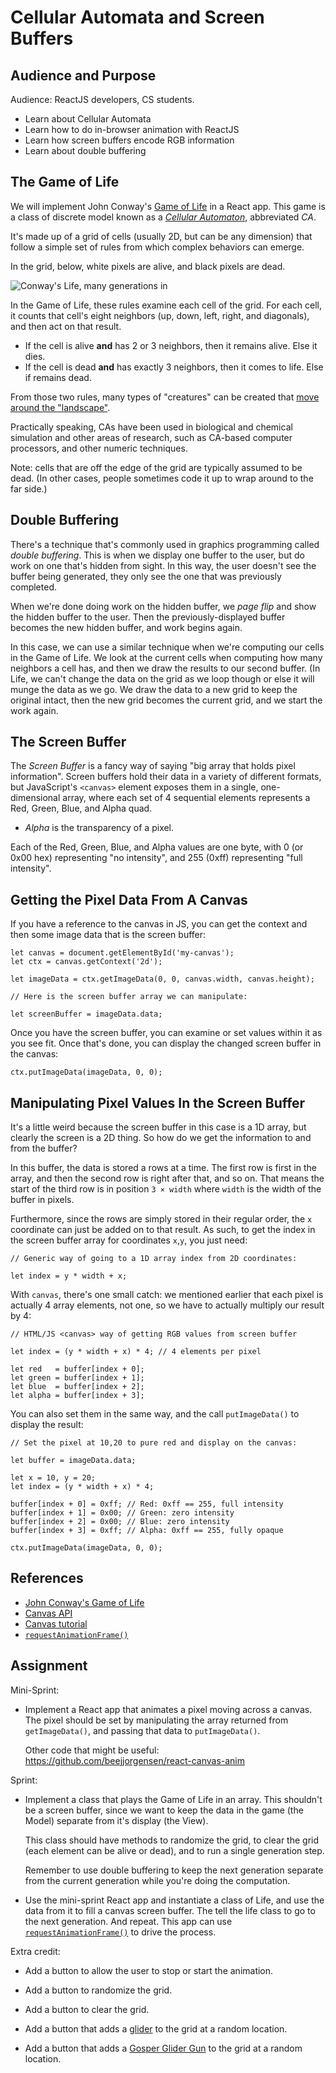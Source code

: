 # Cellular Automata and Screen Buffers


## Audience and Purpose

Audience: ReactJS developers, CS students.

* Learn about Cellular Automata
* Learn how to do in-browser animation with ReactJS
* Learn how screen buffers encode RGB information
* Learn about double buffering


## The Game of Life


We will implement John Conway's [Game of
Life](https://en.wikipedia.org/wiki/Conway%27s_Game_of_Life) in a React
app. This game is a class of discrete model known as a *[Cellular
Automaton](https://en.wikipedia.org/wiki/Cellular_automaton)*, abbreviated *CA*.

It's made up of a grid of cells (usually 2D, but can be any dimension)
that follow a simple set of rules from which complex behaviors can
emerge.

In the grid, below, white pixels are alive, and black pixels are dead.

![Conway's Life, many generations in](img/life.png)

In the Game of Life, these rules examine each cell of the grid. For each
cell, it counts that cell's eight neighbors (up, down, left, right, and
diagonals), and then act on that result.

* If the cell is alive **and** has 2 or 3 neighbors, then it remains
  alive. Else it dies.
* If the cell is dead **and** has exactly 3 neighbors, then it comes to
  life. Else if remains dead.

From those two rules, many types of "creatures" can be created that
[move around the
"landscape"](https://www.youtube.com/watch?v=28vxPvTDh4E).

Practically speaking, CAs have been used in biological and chemical
simulation and other areas of research, such as CA-based computer
processors, and other numeric techniques.

Note: cells that are off the edge of the grid are typically assumed to
be dead. (In other cases, people sometimes code it up to wrap around to
the far side.)


## Double Buffering

There's a technique that's commonly used in graphics programming called
*double buffering*. This is when we display one buffer to the user, but
do work on one that's hidden from sight. In this way, the user doesn't
see the buffer being generated, they only see the one that was
previously completed.

When we're done doing work on the hidden buffer, we *page flip* and show
the hidden buffer to the user. Then the previously-displayed buffer
becomes the new hidden buffer, and work begins again.

In this case, we can use a similar technique when we're computing our
cells in the Game of Life. We look at the current cells when computing
how many neighbors a cell has, and then we draw the results to our
second buffer. (In Life, we can't change the data on the grid as we loop
though or else it will munge the data as we go. We draw the data to a
new grid to keep the original intact, then the new grid becomes the
current grid, and we start the work again.


## The Screen Buffer

The *Screen Buffer* is a fancy way of saying "big array that holds pixel
information". Screen buffers hold their data in a variety of different
formats, but JavaScript's `<canvas>` element exposes them in a single,
one-dimensional array, where each set of 4 sequential elements
represents a Red, Green, Blue, and Alpha quad.

* *Alpha* is the transparency of a pixel.

Each of the Red, Green, Blue, and Alpha values are one byte, with 0 (or
0x00 hex) representing "no intensity", and 255 (0xff) representing "full
intensity".


## Getting the Pixel Data From A Canvas

If you have a reference to the canvas in JS, you can get the context and then some image data that is the screen buffer:

    let canvas = document.getElementById('my-canvas');
	let ctx = canvas.getContext('2d');

	let imageData = ctx.getImageData(0, 0, canvas.width, canvas.height);

    // Here is the screen buffer array we can manipulate:

	let screenBuffer = imageData.data;

Once you have the screen buffer, you can examine or set values within it
as you see fit. Once that's done, you can display the changed screen
buffer in the canvas:

    ctx.putImageData(imageData, 0, 0);


## Manipulating Pixel Values In the Screen Buffer

It's a little weird because the screen buffer in this case is a 1D
array, but clearly the screen is a 2D thing. So how do we get the
information to and from the buffer?

In this buffer, the data is stored a rows at a time. The first row is
first in the array, and then the second row is right after that, and so
on. That means the start of the third row is in position `3 × width`
where `width` is the width of the buffer in pixels.

Furthermore, since the rows are simply stored in their regular order,
the `x` coordinate can just be added on to that result. As such, to get
the index in the screen buffer array for coordinates `x`,`y`, you just
need:

    // Generic way of going to a 1D array index from 2D coordinates:

    let index = y * width + x;

With `canvas`, there's one small catch: we mentioned earlier that each
pixel is actually 4 array elements, not one, so we have to actually
multiply our result by 4:

    // HTML/JS <canvas> way of getting RGB values from screen buffer

	let index = (y * width + x) * 4; // 4 elements per pixel

	let red   = buffer[index + 0];
	let green = buffer[index + 1];
	let blue  = buffer[index + 2];
	let alpha = buffer[index + 3];

You can also set them in the same way, and the call `putImageData()` to display the result:

    // Set the pixel at 10,20 to pure red and display on the canvas:
 
    let buffer = imageData.data;

    let x = 10, y = 20;
	let index = (y * width + x) * 4;

	buffer[index + 0] = 0xff; // Red: 0xff == 255, full intensity
	buffer[index + 1] = 0x00; // Green: zero intensity
	buffer[index + 2] = 0x00; // Blue: zero intensity
	buffer[index + 3] = 0xff; // Alpha: 0xff == 255, fully opaque

	ctx.putImageData(imageData, 0, 0);


## References

* [John Conway's Game of
Life](https://en.wikipedia.org/wiki/Conway%27s_Game_of_Life)
* [Canvas API](https://developer.mozilla.org/en-US/docs/Web/API/Canvas_API)
* [Canvas tutorial](https://developer.mozilla.org/en-US/docs/Web/API/Canvas_API/Tutorial)
* [`requestAnimationFrame()`](https://developer.mozilla.org/en-US/docs/Web/API/window/requestAnimationFrame)


## Assignment

Mini-Sprint:

* Implement a React app that animates a pixel moving across a canvas.
  The pixel should be set by manipulating the array returned from
  `getImageData()`, and passing that data to `putImageData()`.

  Other code that might be useful: https://github.com/beejjorgensen/react-canvas-anim

Sprint:


* Implement a class that plays the Game of Life in an array. This
  shouldn't be a screen buffer, since we want to keep the data in the
  game (the Model) separate from it's display (the View).

  This class should have methods to randomize the grid, to clear the
  grid (each element can be alive or dead), and to run a single
  generation step.

  Remember to use double buffering to keep the next generation separate
  from the current generation while you're doing the computation.

* Use the mini-sprint React app and instantiate a class of Life, and use
  the data from it to fill a canvas screen buffer. The tell the life
  class to go to the next generation. And repeat. This app can use
  [`requestAnimationFrame()`](https://developer.mozilla.org/en-US/docs/Web/API/window/requestAnimationFrame)
  to drive the process.

Extra credit:

* Add a button to allow the user to stop or start the animation.

* Add a button to randomize the grid.

* Add a button to clear the grid.

* Add a button that adds a
  [glider](https://en.wikipedia.org/wiki/Glider_(Conway%27s_Life)) to
  the grid at a random location.

* Add a button that adds a [Gosper Glider
  Gun](https://en.wikipedia.org/wiki/Gun_(cellular_automaton)) to the
  grid at a random location.
